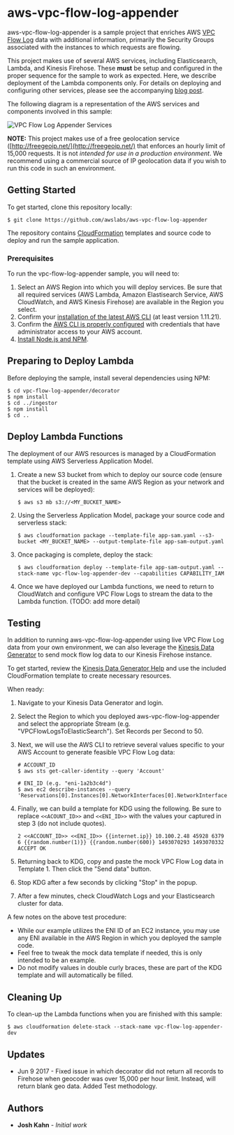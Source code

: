 # aws-vpc-flow-log-appender

aws-vpc-flow-log-appender is a sample project that enriches AWS [VPC Flow Log](http://docs.aws.amazon.com/AmazonVPC/latest/UserGuide/flow-logs.html) data with additional information, primarily the Security Groups associated with the instances to which requests are flowing.

This project makes use of several AWS services, including Elasticsearch, Lambda, and Kinesis Firehose.  These **must** be setup and configured in the proper sequence for the sample to work as expected.  Here, we describe deployment of the Lambda components only.  For details on deploying and configuring other services, please see the accompanying [blog post](https://aws.amazon.com/blogs/security/how-to-visualize-and-refine-your-networks-security-by-adding-security-group-ids-to-your-vpc-flow-logs/).

The following diagram is a representation of the AWS services and components involved in this sample:

![VPC Flow Log Appender Services](vpc-flow-log-appender.png)

**NOTE:** This project makes use of a free geolocation service ([http://freegeoip.net/](http://freegeoip.net/) that enforces an hourly limit of 15,000 requests.  It is not *intended for use in a production environment*. We recommend using a commercial source of IP geolocation data if you wish to run this code in such an environment.

## Getting Started

To get started, clone this repository locally:

```
$ git clone https://github.com/awslabs/aws-vpc-flow-log-appender
```

The repository contains [CloudFormation](https://aws.amazon.com/cloudformation/) templates and source code to deploy and run the sample application.

### Prerequisites

To run the vpc-flow-log-appender sample, you will need to:

1. Select an AWS Region into which you will deploy services. Be sure that all required services (AWS Lambda, Amazon Elastisearch Service, AWS CloudWatch, and AWS Kinesis Firehose) are available in the Region you select.
2. Confirm your [installation of the latest AWS CLI](http://docs.aws.amazon.com/cli/latest/userguide/installing.html) (at least version 1.11.21).
3. Confirm the [AWS CLI is properly configured](http://docs.aws.amazon.com/cli/latest/userguide/cli-chap-getting-started.html#cli-quick-configuration) with credentials that have administrator access to your AWS account.
4. [Install Node.js and NPM](https://docs.npmjs.com/getting-started/installing-node).

## Preparing to Deploy Lambda

Before deploying the sample, install several dependencies using NPM:

```
$ cd vpc-flow-log-appender/decorator
$ npm install
$ cd ../ingestor
$ npm install
$ cd ..
```

## Deploy Lambda Functions

The deployment of our AWS resources is managed by a CloudFormation template using AWS Serverless Application Model.

1. Create a new S3 bucket from which to deploy our source code (ensure that the bucket is created in the same AWS Region as your network and services will be deployed):

    ```
    $ aws s3 mb s3://<MY_BUCKET_NAME>
    ```

2. Using the Serverless Application Model, package your source code and serverless stack:

    ```
    $ aws cloudformation package --template-file app-sam.yaml --s3-bucket <MY_BUCKET_NAME> --output-template-file app-sam-output.yaml
    ```

3. Once packaging is complete, deploy the stack:

    ```
    $ aws cloudformation deploy --template-file app-sam-output.yaml --stack-name vpc-flow-log-appender-dev --capabilities CAPABILITY_IAM
    ```

 4. Once we have deployed our Lambda functions, we need to return to CloudWatch and configure VPC Flow Logs to stream the data to the Lambda function. (TODO: add more detail)

## Testing

In addition to running aws-vpc-flow-log-appender using live VPC Flow Log data from your own environment, we can also leverage the [Kinesis Data Generator](https://awslabs.github.io/amazon-kinesis-data-generator/web/producer.html) to send mock flow log data to our Kinesis Firehose instance.

To get started, review the [Kinesis Data Generator Help](https://awslabs.github.io/amazon-kinesis-data-generator/web/help.html) and use the included CloudFormation template to create necessary resources.

When ready:

1. Navigate to your Kinesis Data Generator and login.

2. Select the Region to which you deployed aws-vpc-flow-log-appender and select the appropriate Stream (e.g. "VPCFlowLogsToElasticSearch"). Set Records per Second to 50.

3. Next, we will use the AWS CLI to retrieve several values specific to your AWS Account to generate feasible VPC Flow Log data:

    ```
    # ACCOUNT_ID
    $ aws sts get-caller-identity --query 'Account'

    # ENI_ID (e.g. "eni-1a2b3c4d")
    $ aws ec2 describe-instances --query 'Reservations[0].Instances[0].NetworkInterfaces[0].NetworkInterfaceId'
    ```

4. Finally, we can build a template for KDG using the following.  Be sure to replace `<<ACOUNT_ID>>` and `<<ENI_ID>>` with the values your captured in step 3 (do not include quotes).

    ```
    2 <<ACCOUNT_ID>> <<ENI_ID>> {{internet.ip}} 10.100.2.48 45928 6379 6 {{random.number(1)}} {{random.number(600)} 1493070293 1493070332 ACCEPT OK
    ```

5. Returning back to KDG, copy and paste the mock VPC Flow Log data in Template 1.  Then click the "Send data" button.

6. Stop KDG after a few seconds by clicking "Stop" in the popup.

7. After a few minutes, check CloudWatch Logs and your Elasticsearch cluster for data.

A few notes on the above test procedure:

* While our example utilizes the ENI ID of an EC2 instance, you may use any ENI available in the AWS Region in which you deployed the sample code.
* Feel free to tweak the mock data template if needed, this is only intended to be an example.
* Do not modify values in double curly braces, these are part of the KDG template and will automatically be filled.

## Cleaning Up

To clean-up the Lambda functions when you are finished with this sample:

```
$ aws cloudformation delete-stack --stack-name vpc-flow-log-appender-dev
```

## Updates

* Jun 9 2017 - Fixed issue in which decorator did not return all records to Firehose when geocoder was over 15,000 per hour limit. Instead, will return blank geo data. Added Test methodology.

## Authors

* **Josh Kahn** - *Initial work*
